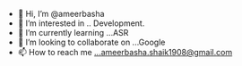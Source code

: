 - 👋 Hi, I’m @ameerbasha
- 👀 I’m interested in .. Development.
- 🌱 I’m currently learning ...ASR
- 💞️ I’m looking to collaborate on ...Google
- 📫 How to reach me ...ameerbasha.shaik1908@gmail.com

<!---
ameerpython/ameerbasha is a ✨ special ✨ repository because its `README.md` (this file) appears on your GitHub profile.
You can click the Preview link to take a look at your changes.
--->
